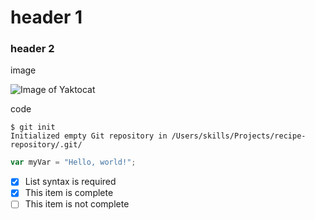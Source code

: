 # header 1
### header 2
image

![Image of Yaktocat](https://octodex.github.com/images/yaktocat.png)

code
```
$ git init
Initialized empty Git repository in /Users/skills/Projects/recipe-repository/.git/
```

``` javascript
var myVar = "Hello, world!";
```

- [x] List syntax is required
- [x] This item is complete
- [ ] This item is not complete
